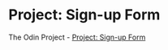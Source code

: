 # Project: Sign-up Form
The Odin Project - [Project: Sign-up Form](https://www.theodinproject.com/lessons/node-path-intermediate-html-and-css-sign-up-form)
